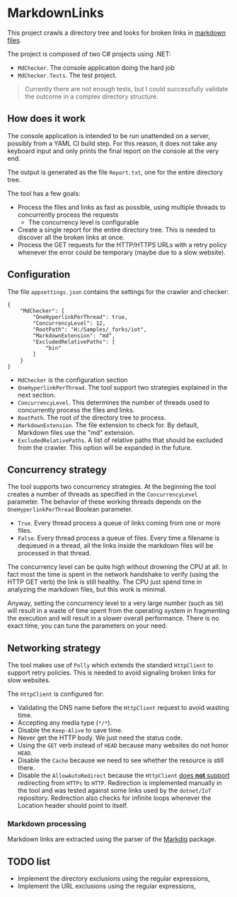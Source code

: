 # MarkdownLinks
This project crawls a directory tree and looks for broken links in [markdown files](https://www.markdownguide.org).

The project is composed of two C# projects using .NET:

- `MdChecker`. The console application doing the hard job
- `MdChecker.Tests`. The test project.

> Currently there are not enough tests, but I could successfully validate the outcome in a complex directory structure.

## How does it work

The console application is intended to be run unattended on a server, possibly from a YAML CI build step. For this reason, it does not take any keyboard input and only prints the final report on the console at the very end.

The output is generated as the file `Report.txt`, one for the entire directory tree.

The tool has a few goals:

- Process the files and links as fast as possible, using multiple threads to concurrently process the requests
  - The concurrency level is configurable
- Create a single report for the entire directory tree. This is needed to discover all the broken links at once.
- Process the GET requests for the HTTP/HTTPS URLs with a retry policy whenever the error could be temporary (maybe due to a slow website).

## Configuration

The file `appsettings.json` contains the settings for the crawler and checker:

```
{
    "MdChecker": {
        "OneHyperlinkPerThread": true,
        "ConcurrencyLevel": 12,
        "RootPath": "H:/Samples/_forks/iot",
        "MarkdownExtension": "md",
        "ExcludedRelativePaths": [
            "bin"
        ]
    }
}
```

- `MdChecker` is the configuration section
- `OneHyperlinkPerThread`. The tool support two strategies explained in the next section.
- `ConcurrencyLevel`. This determines the number of threads used to concurrently process the files and links.
- `RootPath`. The root of the directory tree to process.
- `MarkdownExtension`. The file extension to check for. By default, Markdown files use the "md" extension.
- `ExcludedRelativePaths`. A list of relative paths that should be excluded from the crawler. This option will be expanded in the future.

## Concurrency strategy

The tool supports two concurrency strategies. At the beginning the tool creates a number of threads as specified in the `ConcurrencyLevel` parameter. The behavior of these working threads depends on the `OneHyperlinkPerThread` Boolean parameter.

- `True`. Every thread process a queue of links coming from one or more files.
- `False`. Every thread process a queue of files. Every time a filename is dequeued in a thread, all the links inside the markdown files will be processed in that thread.

The concurrency level can be quite high without drowning the CPU at all. In fact most the time is spent in the network handshake to verify (using the HTTP GET verb) the link is still healthy. The CPU just spend time in analyzing the markdown files, but this work is minimal.

Anyway, setting the concurrency level to a very large number (such as `50`) will result in a waste of time spent from the operating system in fragmenting the execution and will result in a slower overall performance. There is no exact time, you can tune the parameters on your need.

## Networking strategy

The tool makes use of `Polly` which extends the standard `HttpClient` to support retry policies. This is needed to avoid signaling broken links for slow websites.

The `HttpClient` is configured for:

- Validating the DNS name before the `HttpClient` request to avoid wasting time.
- Accepting any media type (`*/*`).
- Disable the `Keep-Alive` to save time.
- Never get the HTTP body. We just need the status code.
- Using the `GET` verb instead of `HEAD` because many websites do not honor `HEAD`.
- Disable the `Cache` because we need to see whether the resource is still there.
- Disable the `AllowAutoRedirect` because the `HttpClient` [does **not** support](https://github.com/dotnet/runtime/issues/28039) redirecting from `HTTPs` to `HTTP`. Redirection is implemented manually in the tool and was tested against some links used by the `dotnet/IoT` repository. Redirection also checks for infinite loops whenever the Location header should point to itself.

### Markdown processing

Markdown links are extracted using the parser of the [Markdig](https://www.nuget.org/packages/Markdig) package.

## TODO list

- Implement the directory exclusions using the regular expressions,
- Implement the URL exclusions using the regular expressions,

